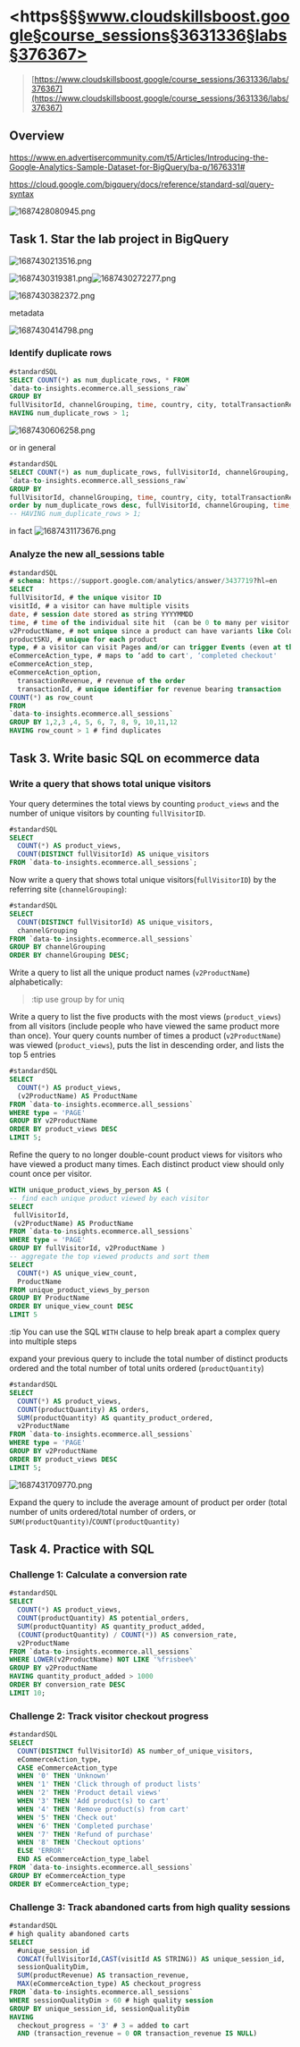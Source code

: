 # <https§§§www.cloudskillsboost.google§course_sessions§3631336§labs§376367>

> [https://www.cloudskillsboost.google/course_sessions/3631336/labs/376367](https://www.cloudskillsboost.google/course_sessions/3631336/labs/376367)

## Overview

https://www.en.advertisercommunity.com/t5/Articles/Introducing-the-Google-Analytics-Sample-Dataset-for-BigQuery/ba-p/1676331#

https://cloud.google.com/bigquery/docs/reference/standard-sql/query-syntax

![1687428080945.png](./1687428080945.png)

## Task 1. Star the lab project in BigQuery

![1687430213516.png](./1687430213516.png)

![1687430319381.png](./1687430319381.png)![1687430272277.png](./1687430272277.png)

![1687430382372.png](./1687430382372.png)

metadata

![1687430414798.png](./1687430414798.png)

### Identify duplicate rows

```sql
#standardSQL
SELECT COUNT(*) as num_duplicate_rows, * FROM
`data-to-insights.ecommerce.all_sessions_raw`
GROUP BY
fullVisitorId, channelGrouping, time, country, city, totalTransactionRevenue, transactions, timeOnSite, pageviews, sessionQualityDim, date, visitId, type, productRefundAmount, productQuantity, productPrice, productRevenue, productSKU, v2ProductName, v2ProductCategory, productVariant, currencyCode, itemQuantity, itemRevenue, transactionRevenue, transactionId, pageTitle, searchKeyword, pagePathLevel1, eCommerceAction_type, eCommerceAction_step, eCommerceAction_option
HAVING num_duplicate_rows > 1;
```

![1687430606258.png](./1687430606258.png)

or in general

```sql
#standardSQL
SELECT COUNT(*) as num_duplicate_rows, fullVisitorId, channelGrouping, time, country, city, totalTransactionRevenue, transactions, timeOnSite, pageviews, sessionQualityDim, date, visitId, type, productRefundAmount, productQuantity, productPrice, productRevenue, productSKU, v2ProductName, v2ProductCategory, productVariant, currencyCode, itemQuantity, itemRevenue, transactionRevenue, transactionId, pageTitle, searchKeyword, pagePathLevel1, eCommerceAction_type, eCommerceAction_step, eCommerceAction_option FROM
`data-to-insights.ecommerce.all_sessions_raw`
GROUP BY
fullVisitorId, channelGrouping, time, country, city, totalTransactionRevenue, transactions, timeOnSite, pageviews, sessionQualityDim, date, visitId, type, productRefundAmount, productQuantity, productPrice, productRevenue, productSKU, v2ProductName, v2ProductCategory, productVariant, currencyCode, itemQuantity, itemRevenue, transactionRevenue, transactionId, pageTitle, searchKeyword, pagePathLevel1, eCommerceAction_type, eCommerceAction_step, eCommerceAction_option
order by num_duplicate_rows desc, fullVisitorId, channelGrouping, time, country, city, totalTransactionRevenue, transactions, timeOnSite, pageviews, sessionQualityDim, date, visitId, type, productRefundAmount, productQuantity, productPrice, productRevenue, productSKU, v2ProductName, v2ProductCategory, productVariant, currencyCode, itemQuantity, itemRevenue, transactionRevenue, transactionId, pageTitle, searchKeyword, pagePathLevel1, eCommerceAction_type, eCommerceAction_step, eCommerceAction_option
-- HAVING num_duplicate_rows > 1;
```

in fact
![1687431173676.png](./1687431173676.png)

### Analyze the new all_sessions table

```sql
#standardSQL
# schema: https://support.google.com/analytics/answer/3437719?hl=en
SELECT
fullVisitorId, # the unique visitor ID
visitId, # a visitor can have multiple visits
date, # session date stored as string YYYYMMDD
time, # time of the individual site hit  (can be 0 to many per visitor session)
v2ProductName, # not unique since a product can have variants like Color
productSKU, # unique for each product
type, # a visitor can visit Pages and/or can trigger Events (even at the same time)
eCommerceAction_type, # maps to ‘add to cart', ‘completed checkout'
eCommerceAction_step,
eCommerceAction_option,
  transactionRevenue, # revenue of the order
  transactionId, # unique identifier for revenue bearing transaction
COUNT(*) as row_count
FROM
`data-to-insights.ecommerce.all_sessions`
GROUP BY 1,2,3 ,4, 5, 6, 7, 8, 9, 10,11,12
HAVING row_count > 1 # find duplicates
```

## Task 3. Write basic SQL on ecommerce data

### Write a query that shows total unique visitors

Your query determines the total views by counting `product_views` and the number of unique visitors by counting `fullVisitorID`.

```sql
#standardSQL
SELECT
  COUNT(*) AS product_views,
  COUNT(DISTINCT fullVisitorId) AS unique_visitors
FROM `data-to-insights.ecommerce.all_sessions`;
```

Now write a query that shows total unique visitors(`fullVisitorID`) by the referring site (`channelGrouping`):

```sql
#standardSQL
SELECT
  COUNT(DISTINCT fullVisitorId) AS unique_visitors,
  channelGrouping
FROM `data-to-insights.ecommerce.all_sessions`
GROUP BY channelGrouping
ORDER BY channelGrouping DESC;
```

Write a query to list all the unique product names (`v2ProductName`) alphabetically:

> :tip use group by  for uniq

Write a query to list the five products with the most views (`product_views`) from all visitors (include people who have viewed the same product more than once). Your query counts number of times a product (`v2ProductName`) was viewed (`product_views`), puts the list in descending order, and lists the top 5 entries

```sql
#standardSQL
SELECT
  COUNT(*) AS product_views,
  (v2ProductName) AS ProductName
FROM `data-to-insights.ecommerce.all_sessions`
WHERE type = 'PAGE'
GROUP BY v2ProductName
ORDER BY product_views DESC
LIMIT 5;
```

Refine the query to no longer double-count product views for visitors who have viewed a product many times. Each distinct product view should only count once per visitor.

```sql
WITH unique_product_views_by_person AS (
-- find each unique product viewed by each visitor
SELECT
 fullVisitorId,
 (v2ProductName) AS ProductName
FROM `data-to-insights.ecommerce.all_sessions`
WHERE type = 'PAGE'
GROUP BY fullVisitorId, v2ProductName )
-- aggregate the top viewed products and sort them
SELECT
  COUNT(*) AS unique_view_count,
  ProductName
FROM unique_product_views_by_person
GROUP BY ProductName
ORDER BY unique_view_count DESC
LIMIT 5
```

:tip You can use the SQL `WITH` clause to help break apart a complex query into multiple steps

expand your previous query to include the total number of distinct products ordered and the total number of total units ordered (`productQuantity`)

```sql
#standardSQL
SELECT
  COUNT(*) AS product_views,
  COUNT(productQuantity) AS orders,
  SUM(productQuantity) AS quantity_product_ordered,
  v2ProductName
FROM `data-to-insights.ecommerce.all_sessions`
WHERE type = 'PAGE'
GROUP BY v2ProductName
ORDER BY product_views DESC
LIMIT 5;
```

![1687431709770.png](./1687431709770.png)

Expand the query to include the average amount of product per order (total number of units ordered/total number of orders, or `SUM(productQuantity)`/`COUNT(productQuantity)`

## Task 4. Practice with SQL

### Challenge 1: Calculate a conversion rate

```sql
#standardSQL
SELECT
  COUNT(*) AS product_views,
  COUNT(productQuantity) AS potential_orders,
  SUM(productQuantity) AS quantity_product_added,
  (COUNT(productQuantity) / COUNT(*)) AS conversion_rate,
  v2ProductName
FROM `data-to-insights.ecommerce.all_sessions`
WHERE LOWER(v2ProductName) NOT LIKE '%frisbee%'
GROUP BY v2ProductName
HAVING quantity_product_added > 1000
ORDER BY conversion_rate DESC
LIMIT 10;
```

### Challenge 2: Track visitor checkout progress

```sql
#standardSQL
SELECT
  COUNT(DISTINCT fullVisitorId) AS number_of_unique_visitors,
  eCommerceAction_type,
  CASE eCommerceAction_type
  WHEN '0' THEN 'Unknown'
  WHEN '1' THEN 'Click through of product lists'
  WHEN '2' THEN 'Product detail views'
  WHEN '3' THEN 'Add product(s) to cart'
  WHEN '4' THEN 'Remove product(s) from cart'
  WHEN '5' THEN 'Check out'
  WHEN '6' THEN 'Completed purchase'
  WHEN '7' THEN 'Refund of purchase'
  WHEN '8' THEN 'Checkout options'
  ELSE 'ERROR'
  END AS eCommerceAction_type_label
FROM `data-to-insights.ecommerce.all_sessions`
GROUP BY eCommerceAction_type
ORDER BY eCommerceAction_type;
```


### Challenge 3: Track abandoned carts from high quality sessions

```sql
#standardSQL
# high quality abandoned carts
SELECT  
  #unique_session_id
  CONCAT(fullVisitorId,CAST(visitId AS STRING)) AS unique_session_id,
  sessionQualityDim,
  SUM(productRevenue) AS transaction_revenue,
  MAX(eCommerceAction_type) AS checkout_progress
FROM `data-to-insights.ecommerce.all_sessions`
WHERE sessionQualityDim > 60 # high quality session
GROUP BY unique_session_id, sessionQualityDim
HAVING
  checkout_progress = '3' # 3 = added to cart
  AND (transaction_revenue = 0 OR transaction_revenue IS NULL)
```
